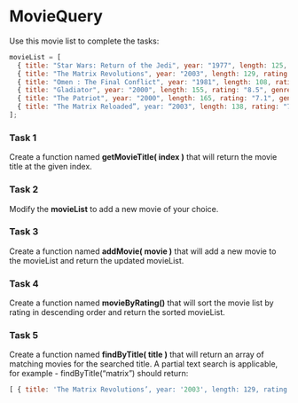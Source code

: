 # MovieQuery
Use this movie list to complete the tasks:

```javascript
movieList = [
  { title: "Star Wars: Return of the Jedi", year: "1977", length: 125, rating: "8.4", genre: "sci-fi" },
  { title: "The Matrix Revolutions", year: "2003", length: 129, rating: "6.7", genre: "sci-fi" },
  { title: "Omen : The Final Conflict", year: "1981", length: 108, rating: "6.7", genre: "horror" },
  { title: "Gladiator", year: "2000", length: 155, rating: "8.5", genre: "historical" },
  { title: "The Patriot", year: "2000", length: 165, rating: "7.1", genre: "historical" },
  { title: "The Matrix Reloaded”, year: “2003", length: 138, rating: "7.2", genre: "sci-fi" }
];
```

### Task 1
Create a function named **getMovieTitle( index )** that will return the movie title at the given index.

### Task 2
Modify the **movieList** to add a new movie of your choice.

### Task 3
Create a function named **addMovie( movie )** that will add a new movie to the movieList and return the updated movieList.

### Task 4
Create a function named **movieByRating()** that will sort the movie list by rating in descending order and return the sorted movieList.

### Task 5
Create a function named **findByTitle( title )** that will return an array of matching movies for the searched title. A partial text search is applicable, for example - findByTitle(“matrix”) should return:
```javascript
[ { title: 'The Matrix Revolutions’, year: '2003', length: 129, rating: ‘6.7', genre: 'sci-fi' },   { title: 'The Matrix Reloaded', year: ‘2003', length: 138, rating: ‘7.2', genre: 'sci-fi' } ]
```
